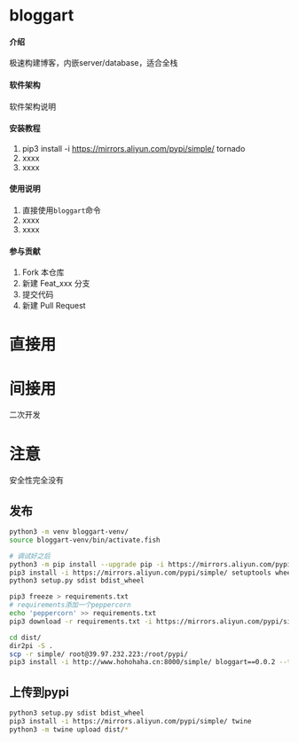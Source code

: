 # bloggart

#### 介绍
极速构建博客，内嵌server/database，适合全栈

#### 软件架构
软件架构说明


#### 安装教程

1.  pip3 install -i https://mirrors.aliyun.com/pypi/simple/ tornado
2.  xxxx
3.  xxxx

#### 使用说明

1.  直接使用`bloggart`命令
2.  xxxx
3.  xxxx

#### 参与贡献

1.  Fork 本仓库
2.  新建 Feat_xxx 分支
3.  提交代码
4.  新建 Pull Request

# 直接用

# 间接用

二次开发

# 注意

安全性完全没有

## 发布

```bash
python3 -m venv bloggart-venv/
source bloggart-venv/bin/activate.fish

# 调试好之后
python3 -m pip install --upgrade pip -i https://mirrors.aliyun.com/pypi/simple/
pip3 install -i https://mirrors.aliyun.com/pypi/simple/ setuptools wheel
python3 setup.py sdist bdist_wheel

pip3 freeze > requirements.txt
# requirements添加一个peppercorn
echo 'peppercorn' >> requirements.txt
pip3 download -r requirements.txt -i https://mirrors.aliyun.com/pypi/simple/ -d dist/

cd dist/
dir2pi -S .
scp -r simple/ root@39.97.232.223:/root/pypi/
pip3 install -i http://www.hohohaha.cn:8000/simple/ bloggart==0.0.2 --trusted-host www.hohohaha.cn
```

## 上传到pypi

```bash
python3 setup.py sdist bdist_wheel
pip3 install -i https://mirrors.aliyun.com/pypi/simple/ twine
python3 -m twine upload dist/*
```